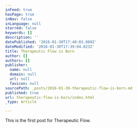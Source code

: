```yaml
---
inFeed: true
hasPage: true
inNav: false
inLanguage: null
starred: false
keywords: []
description: ''
datePublished: '2016-01-30T17:40:03.869Z'
dateModified: '2016-01-30T17:39:04.823Z'
title: Therapeutic Flow is Born
author: []
authors: []
publisher:
  name: null
  domain: null
  url: null
  favicon: null
sourcePath: _posts/2016-01-30-therapeutic-flow-is-born.md
published: true
url: therapeutic-flow-is-born/index.html
_type: Article

---
```

This is the first post for Therapeutic Flow.